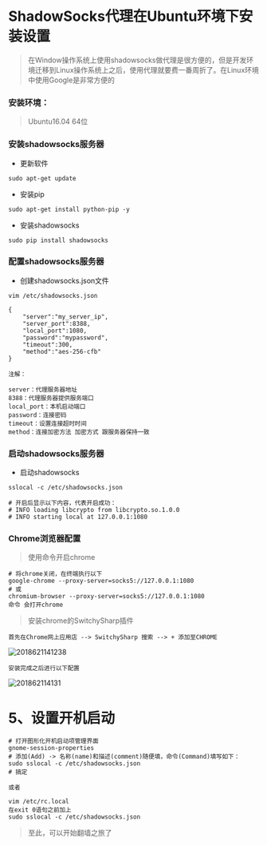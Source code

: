 
# ShadowSocks代理在Ubuntu环境下安装设置

> 在Window操作系统上使用shadowsocks做代理是很方便的，但是开发环境迁移到Linux操作系统上之后，使用代理就要费一番周折了。在Linux环境中使用Google是非常方便的

### 安装环境：

> Ubuntu16.04 64位

### 安装shadowsocks服务器

- 更新软件

```
sudo apt-get update
```

- 安装pip

```
sudo apt-get install python-pip -y
```

- 安装shadowsocks

```
sudo pip install shadowsocks
```

### 配置shadowsocks服务器

- 创建shadowsocks.json文件

```
vim /etc/shadowsocks.json

{
    "server":"my_server_ip",
    "server_port":8388,
    "local_port":1080,
    "password":"mypassword",
    "timeout":300,
    "method":"aes-256-cfb"
}

注解：

server：代理服务器地址
8388：代理服务器提供服务端口
local_port：本机启动端口
password：连接密码
timeout：设置连接超时时间
method：连接加密方法 加密方式 跟服务器保持一致
```

### 启动shadowsocks服务器

- 启动shadowsocks

```
sslocal -c /etc/shadowsocks.json

# 开启后显示以下内容，代表开启成功：
# INFO loading libcrypto from libcrypto.so.1.0.0
# INFO starting local at 127.0.0.1:1080
```

### Chrome浏览器配置

> 使用命令开启chrome

```
# 将chrome关闭，在终端执行以下
google-chrome --proxy-server=socks5://127.0.0.1:1080
# 或
chromium-browser --proxy-server=socks5://127.0.0.1:1080
命令 会打开chrome

```
> 安装chrome的SwitchySharp插件

```
首先在Chrome网上应用店 --> SwitchySharp 搜索 --> + 添加至CHROME
```
![2018621141238](http://note.itdeer.cn/2018621141238.png)

```
安装完成之后进行以下配置
```

![201862114131](http://note.itdeer.cn/201862114131.png)

# 5、设置开机启动


```
# 打开图形化开机启动项管理界面
gnome-session-properties
# 添加(Add) -> 名称(name)和描述(comment)随便填，命令(Command)填写如下： 
sudo sslocal -c /etc/shadowsocks.json
# 搞定

或者

vim /etc/rc.local
在exit 0语句之前加上
sudo sslocal -c /etc/shadowsocks.json

```

> 至此，可以开始翻墙之旅了